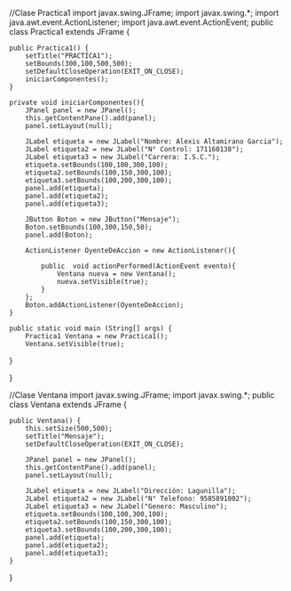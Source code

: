 //Clase Practica1
import javax.swing.JFrame;
import javax.swing.*;
import java.awt.event.ActionListener;
import java.awt.event.ActionEvent;
public class Practica1 extends JFrame {

    public Practica1() {
        setTitle("PRACTICA1"); 
        setBounds(300,100,500,500);
        setDefaultCloseOperation(EXIT_ON_CLOSE);
        iniciarComponentes();
    }
    
    private void iniciarComponentes(){
        JPanel panel = new JPanel();
        this.getContentPane().add(panel);
        panel.setLayout(null);
        
        JLabel etiqueta = new JLabel("Nombre: Alexis Altamirano Garcia");
        JLabel etiqueta2 = new JLabel("N° Control: 171160138");
        JLabel etiqueta3 = new JLabel("Carrera: I.S.C.");
        etiqueta.setBounds(100,100,300,100);
        etiqueta2.setBounds(100,150,300,100);
        etiqueta3.setBounds(100,200,300,100);
        panel.add(etiqueta);
        panel.add(etiqueta2);
        panel.add(etiqueta3);
        
        JButton Boton = new JButton("Mensaje");
        Boton.setBounds(100,300,150,50);
        panel.add(Boton);
        
        ActionListener OyenteDeAccion = new ActionListener(){
            
            public  void actionPerformed(ActionEvent evento){
                Ventana nueva = new Ventana();
                nueva.setVisible(true);
            }
        };
        Boton.addActionListener(OyenteDeAccion);
    }
    
    public static void main (String[] args) {
        Practica1 Ventana = new Practica1();
        Ventana.setVisible(true);
   
}
   
   
    
}

//Clase Ventana 
import javax.swing.JFrame;
import javax.swing.*;
public class Ventana extends JFrame {

    public Ventana() {
        this.setSize(500,500);
        setTitle("Mensaje");
        setDefaultCloseOperation(EXIT_ON_CLOSE);
        
        JPanel panel = new JPanel();
        this.getContentPane().add(panel);
        panel.setLayout(null);
        
        JLabel etiqueta = new JLabel("Dirección: Lagunilla");
        JLabel etiqueta2 = new JLabel("N° Telefono: 9585891002");
        JLabel etiqueta3 = new JLabel("Genero: Masculino");
        etiqueta.setBounds(100,100,300,100);
        etiqueta2.setBounds(100,150,300,100);
        etiqueta3.setBounds(100,200,300,100);
        panel.add(etiqueta);
        panel.add(etiqueta2);
        panel.add(etiqueta3);
    }
    
    
}
